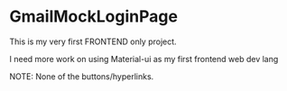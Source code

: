 # GmailMockLoginPage

This is my very first FRONTEND only project.

I need more work on using Material-ui as my first frontend web dev lang

NOTE: None of the buttons/hyperlinks.



